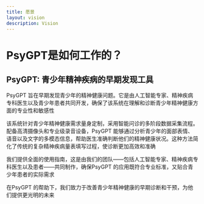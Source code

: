 ```yaml
---
title: 愿景
layout: vision
description: Vision
---
```


# PsyGPT是如何工作的？

## PsyGPT: 青少年精神疾病的早期发现工具

PsyGPT 旨在早期发现青少年的精神健康问题。它是由人工智能专家、精神疾病专科医生以及青少年患者共同开发，确保了该系统在理解和诊断青少年精神健康方面的专业性和敏感性

该系统针对青少年精神健康需求量身定制，采用智能问诊的多阶段数据采集流程。配备高清摄像头和专业级录音设备，PsyGPT 能够通过分析青少年的面部表情、语音以及文字的多模态信息，帮助医生准确判断他们的精神健康状况。这种方法简化了传统的复杂精神疾病量表填写过程，使诊断更加高效和准确

我们提供全面的使用指南，这是由我们的团队——包括人工智能专家、精神疾病专科医生以及患者——共同制作，确保PsyGPT 的应用既符合专业标准，又贴合青少年患者的实际需求

在PsyGPT 的帮助下，我们致力于改善青少年精神健康的早期诊断和干预，为他们提供更光明的未来